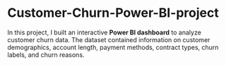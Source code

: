# Customer-Churn-Power-BI-project
In this project, I built an interactive **Power BI dashboard** to analyze customer churn data.   The dataset contained information on customer demographics, account length, payment methods, contract types, churn labels, and churn reasons.  
